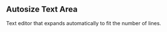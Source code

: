 Autosize Text Area
------------------
Text editor that expands automatically to fit the number of lines.
